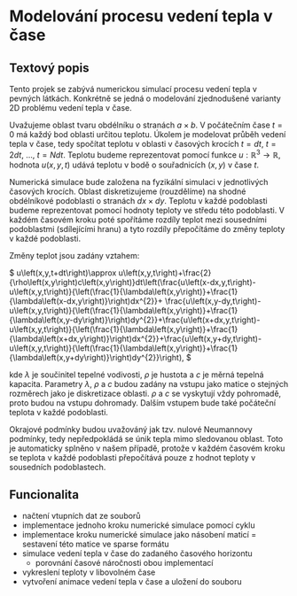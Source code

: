 # Modelování procesu vedení tepla v čase

## Textový popis
Tento projek se zabývá numerickou simulací procesu vedení tepla v pevných látkách. Konkrétně se jedná o modelování zjednodušené varianty 2D problému vedení tepla v čase.


Uvažujeme oblast tvaru obdélníku o stranách $a \times b$. 
V počátečním čase $t=0$ má každý bod oblasti určitou teplotu. Úkolem je modelovat průběh vedení tepla v čase, tedy spočítat teplotu v oblasti v časových krocích $t=dt$, $t=2dt$, $\ldots$, $t=Ndt$. Teplotu budeme reprezentovat pomocí funkce
$u:\mathbb{R}^{3}\rightarrow\mathbb{R}$,
hodnota $u\left(x,y,t\right)$ udává teplotu v bodě o souřadnicích
$\left(x,y\right)$ v čase $t$. 

Numerická simulace bude založena na fyzikální simulaci v jednotlivých časových krocích. Oblast diskretizujeme (rouzdělíme) na
shodné obdélníkové podoblasti o stranách $dx \times dy$.
Teplotu v každé podoblasti budeme reprezentovat pomocí hodnoty teploty ve středu této podoblasti. V každém časovém kroku poté spořítáme rozdíly teplot mezi sousedními podoblastmi (sdílejícími hranu) a tyto rozdíly přepočítáme do změny teploty v každé podoblasti. 

Změny teplot jsou zadány vztahem: 

$
u\left(x,y,t+dt\right)\approx u\left(x,y,t\right)+\frac{2}{\rho\left(x,y\right)c\left(x,y\right)}dt\left(\frac{u\left(x-dx,y,t\right)-u\left(x,y,t\right)}{\left(\frac{1}{\lambda\left(x,y\right)}+\frac{1}{\lambda\left(x-dx,y\right)}\right)dx^{2}}+
\frac{u\left(x,y-dy,t\right)-u\left(x,y,t\right)}{\left(\frac{1}{\lambda\left(x,y\right)}+\frac{1}{\lambda\left(x,y-dy\right)}\right)dy^{2}}+\frac{u\left(x+dx,y,t\right)-u\left(x,y,t\right)}{\left(\frac{1}{\lambda\left(x,y\right)}+\frac{1}{\lambda\left(x+dx,y\right)}\right)dx^{2}}+\frac{u\left(x,y+dy,t\right)-u\left(x,y,t\right)}{\left(\frac{1}{\lambda\left(x,y\right)}+\frac{1}{\lambda\left(x,y+dy\right)}\right)dy^{2}}\right),
$

kde $\lambda$ je součinitel tepelné vodivosti, $\rho$ je hustota a $c$ je měrná tepelná kapacita. Parametry $\lambda$, $\rho$ a $c$ budou zadány na vstupu jako matice o stejných rozměrech jako je diskretizace oblasti. $\rho$ a $c$ se vyskytují vždy pohromadě, proto budou na vstupu dohromady. Dalším vstupem bude také počáteční teplota v každé podoblasti.

Okrajové podmínky budou uvažováný jak tzv. nulové Neumannovy podmínky, tedy nepředpokládá se únik tepla mimo sledovanou oblast. Toto je automaticky splněno v našem případě, protože v každém časovém kroku se teplota v každé podoblasti přepočítává pouze z hodnot teploty v sousedních podoblastech.

## Funcionalita
- načtení vtupních dat ze souborů
- implementace jednoho kroku numerické simulace pomocí cyklu
- implementace kroku numerické simulace jako násobení maticí = sestavení této matice ve sparse formátu
- simulace vedení tepla v čase do zadaného časového horizontu
    - porovnání časové náročnosti obou implementací
- vykreslení teploty v libovolném čase
- vytvoření animace vedení tepla v čase a uložení do souboru

